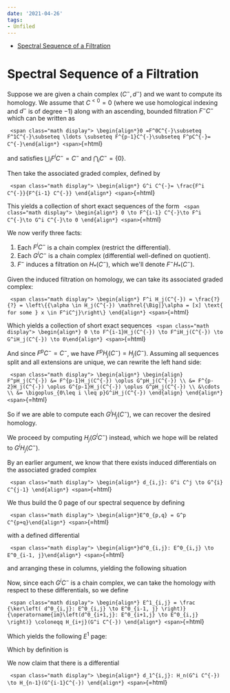 ```yaml
---
date: '2021-04-26'
tags:
- Unfiled
---
```


-   [Spectral Sequence of a Filtration](#spectral-sequence-of-a-filtration)














Spectral Sequence of a Filtration
=================================

Suppose we are given a chain complex $(C^{-}, d^{-})$ and we want to compute its homology. We assume that $C^{<0} = 0$ (where we use homological indexing and $d^{-}$ is of degree $-1$) along with an ascending, bounded filtration $F^{-}C^{-}$ which can be written as

`
<span class="math display">
\begin{align*}0 =F^0C^{-}\subseteq F^1C^{-}\subseteq \ldots \subseteq F^{p-1}C^{-}\subseteq F^pC^{-}= C^{-}\end{align*}
<span>`{=html}

and satisfies $\bigcup_{i} F^i C^{-}= C^{-}$ and $\bigcap_{i} C^{-}= \left\{{0}\right\}$.

Then take the associated graded complex, defined by

`
<span class="math display">
\begin{align*}
G^i C^{-}= \frac{F^i C^{-}}{F^{i-1} C^{-}}
\end{align*}
<span>`{=html}

This yields a collection of short exact sequences of the form `
<span class="math display">
\begin{align*}
0 \to F^{i-1} C^{-}\to F^i C^{-}\to G^i C^{-}\to 0
\end{align*}
<span>`{=html}

We now verify three facts:

1.  Each $F^i C^{-}$ is a chain complex (restrict the differential).
2.  Each $G^i C^{-}$ is a chain complex (differential well-defined on quotient).
3.  $F^{-}$ induces a filtration on $H_*(C^{-})$, which we'll denote $F^{-}H_*(C^{-})$.

Given the induced filtration on homology, we can take its associated graded complex:

`
<span class="math display">
\begin{align*}
F^i H_j(C^{-}) = \frac{?}{?} = \left\{{\alpha \in H_j(C^{-}) \mathrel{\Big|}\alpha = [x] \text{ for some } x \in F^iC^j}\right\}
\end{align*}
<span>`{=html}

Which yields a collection of short exact sequences `
<span class="math display">
\begin{align*} 0 \to F^{i-1}H_j(C^{-}) \to F^iH_j(C^{-}) \to G^iH_j(C^{-}) \to 0\end{align*}
<span>`{=html}

And since $F^pC^{-}= C^{-}$, we have $F^pH_j(C^{-}) = H_j(C^{-})$. Assuming all sequences split and all extensions are unique, we can rewrite the left hand side:

`
<span class="math display">
\begin{align*}
\begin{align}
F^pH_j(C^{-}) &= F^{p-1}H_j(C^{-}) \oplus G^pH_j(C^{-}) \\
&= F^{p-2}H_j(C^{-}) \oplus G^{p-1}H_j(C^{-}) \oplus G^pH_j(C^{-}) \\
&\cdots \\
&= \bigoplus_{0\leq i \leq p}G^iH_j(C^{-})
\end{align}
\end{align*}
<span>`{=html}

So if we are able to compute each $G^iH_j(C^{-})$, we can recover the desired homology.

We proceed by computing $H_j(G^i C^{-})$ instead, which we hope will be related to $G^i H_j (C^{-})$.

By an earlier argument, we know that there exists induced differentials on the associated graded complex

`
<span class="math display">
\begin{align*}
d_{i,j}: G^i C^j \to G^{i} C^{j-1}
\end{align*}
<span>`{=html}

We thus build the 0 page of our spectral sequence by defining

`
<span class="math display">
\begin{align*}E^0_{p,q} = G^p C^{p+q}\end{align*}
<span>`{=html}

with a defined differential

`
<span class="math display">
\begin{align*}d^0_{i,j}: E^0_{i,j} \to E^0_{i-1, j}\end{align*}
<span>`{=html}

and arranging these in columns, yielding the following situation

Now, since each $G^i C^{-}$ is a chain complex, we can take the homology with respect to these differentials, so we define

`
<span class="math display">
\begin{align*}
E^1_{i,j} = \frac
{\ker\left( d^0_{i,j}: E^0_{i,j} \to E^0_{i-1, j} \right)}
{\operatorname{im}\left(d^0_{i+1,j}: E^0_{i+1,j} \to E^0_{i,j} \right)} \coloneqq H_{i+j}(G^i C^{-})
\end{align*}
<span>`{=html}

Which yields the following $E^1$ page:

Which by definition is

We now claim that there is a differential

`
<span class="math display">
\begin{align*}
d_1^{i,j}: H_n(G^i C^{-}) \to H_{n-1}(G^{i-1}C^{-})
\end{align*}
<span>`{=html}
